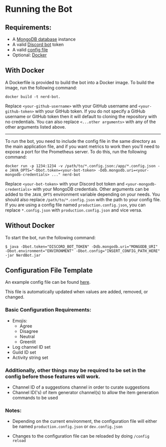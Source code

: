 # Running the Bot

## Requirements:

- A [MongoDB database](https://www.mongodb.com/free-cloud-database) instance
- A valid [Discord bot](https://discord.com/developers/applications/me) token
- A valid [config file](https://github.com/SkyBlock-Nerds/NerdBot/blob/master/CONTRIBUTING.md#config)
- Optional: [Docker](https://www.docker.com/)

## With Docker
A Dockerfile is provided to build the bot into a Docker image. To build the image, run the following command:

`docker build -t nerd-bot.`

Replace `<your-github-username>` with your GitHub username and `<your-github-token>` with your GitHub token. If you do
not specify a GitHub username or GitHub token then it will default to cloning the repository with no credentials. You
can also replace `<...other arguments>` with any of the other arguments listed above.

---

To run the bot, you need to include the config file in the same directory as the main application file, and if you want
metrics to work then you'll need to expose a port for the Prometheus server. To do this, run the following command:

`docker run -p 1234:1234 -v /path/to/*.config.json:/app/*.config.json -e JAVA_OPTS="-Dbot.token=<your-bot-token> -Ddb.mongodb.uri=<your-mongodb-credentials> ..." nerd-bot`

Replace `<your-bot-token>` with your Discord bot token and `<your-mongodb-credentials>` with your MongoDB credentials.
Other arguments can be added to the `JAVA_OPTS` environment variable depending on your needs. You should also
replace `/path/to/*.config.json` with the path to your config file. If you are using a config file
named `production.config.json`, you can replace `*.config.json` with `production.config.json` and vice versa.

## Without Docker

To start the bot, run the following command:

```shell
$ java -Dbot.token="DISCORD_BOT_TOKEN" -Ddb.mongodb.uri="MONGODB_URI" -Dbot.environment="ENVIRONMENT" -Dbot.config="INSERT_CONFIG_PATH_HERE" -jar NerdBot.jar
```

## Configuration File Template

An example config file can be
found [here](https://github.com/SkyBlock-Nerds/NerdBot/blob/master/src/main/resources/example-config.json).

This file is automatically updated when values are added, removed, or changed.

### Basic Configuration Requirements:

- Emojis:
    - Agree
    - Disagree
    - Neutral
    - Greenlit
- Log channel ID set
- Guild ID set
- Activity string set

### Additionally, other things may be required to be set in the config before those features will work.

- Channel ID of a suggestions channel in order to curate suggestions
- Channel ID('s) of item generator channel(s) to allow the item generation commands to be used

### Notes:

- Depending on the current environment, the configuration file will either be named `production.config.json`
  or `dev.config.json`

- Changes to the configuration file can be reloaded by doing `/config reload`

